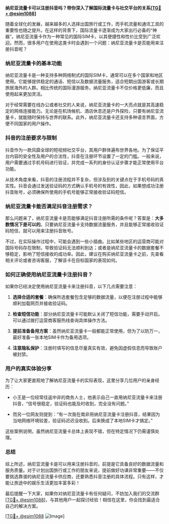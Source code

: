 **纳尼亚流量卡可以注册抖音吗？带你深入了解国际流量卡与社交平台的关系[[TG💪+ @esim1088](https://t.me/s/esim1088)]**

随着全球化的发展，越来越多的人选择出国旅行或工作，而手机流量和通讯工具的重要性也随之提升。在这样的背景下，国际流量卡逐渐成为大家出行必备的“神器”。纳尼亚流量卡作为一种常见的国际SIM卡，以其便捷性和性价比受到广泛欢迎。然而，很多用户在使用这类卡时会遇到一个问题：纳尼亚流量卡是否能用来注册抖音呢？

### 纳尼亚流量卡的基本功能

纳尼亚流量卡是一种支持多种网络制式的国际SIM卡，通常可以在多个国家和地区使用。它能够提供稳定的通话、短信以及数据流量服务，适合短期出国游客或长期旅居海外的人群。相比传统的国际漫游服务，纳尼亚流量卡不仅价格更低廉，而且使用起来更加灵活。

对于经常需要在线办公或者社交的人来说，纳尼亚流量卡的一大亮点就是其高速稳定的网络连接能力。无论是在机场候机、酒店休息还是户外探险，只要有纳尼亚流量卡，就能随时保持与世界的联系。此外，纳尼亚流量卡还支持多种语言界面，方便不同国家的用户操作。

### 抖音的注册要求与限制

抖音作为一款风靡全球的短视频社交平台，其用户群体遍布世界各地。为了保证平台内容的安全性及用户的合法性，抖音在注册环节设置了一定的门槛。一般来说，用户需要通过手机号码进行验证，并完成一系列的身份认证步骤才能正常使用平台功能。

从技术角度来看，抖音的注册流程并不复杂，但涉及到的关键点在于手机号码的真实性。抖音会通过发送验证码的方式确认手机号的有效性，因此，如果想成功注册抖音账号，必须确保所使用的手机号能够正常接收验证码短信。

### 纳尼亚流量卡能否满足抖音注册需求？

那么问题来了，纳尼亚流量卡是否能够满足抖音注册所需的条件呢？答案是：**大多数情况下是可以的**。只要纳尼亚流量卡支持数据流量服务，并且能够正常接收验证码短信，就可以用来注册抖音账号。

不过，在实际操作过程中，可能会遇到一些小插曲。比如某些地区的运营商可能对国际号码存在限制，导致验证码无法顺利到达；或者是纳尼亚流量卡的数据套餐不够稳定，影响了短信接收的成功率。因此，建议在购买纳尼亚流量卡之前，先查看相关评论或者咨询客服，了解该卡在目标国家的表现如何。

### 如何正确使用纳尼亚流量卡注册抖音？

如果你已经决定使用纳尼亚流量卡来注册抖音，以下几点需要注意：

1. **选择合适的套餐**：确保所选套餐包含足够的数据流量，以便在注册过程中能够顺利加载网页并接收验证码。
   
2. **检查短信功能**：部分纳尼亚流量卡可能默认关闭了短信功能，需要手动开启。可以通过拨打运营商客服热线查询具体操作方法。

3. **提前准备备用方案**：虽然纳尼亚流量卡一般都能正常使用，但为了以防万一，最好准备一张本地SIM卡作为备用选项。

4. **注意隐私保护**：注册时填写的信息尽量真实有效，避免因虚假信息而导致账户被封禁。

### 用户的真实体验分享

为了让大家更直观地了解纳尼亚流量卡的实际表现，这里分享几位用户的亲身经历：

- 小王是一位经常往返中非的商务人士，他表示自己一直用纳尼亚流量卡来注册抖音，“信号很稳定，验证码也能及时收到，完全没有问题。”
  
- 而另一位网友则提到：“有一次我在南非用纳尼亚流量卡注册抖音，结果因为当地网络环境较差，验证码迟迟没收到。后来换成了本地SIM卡才搞定。”

这些案例说明，虽然纳尼亚流量卡总体上表现不错，但在特定情况下仍需谨慎处理。

### 总结

综上所述，纳尼亚流量卡是可以用来注册抖音的，前提是它具备良好的数据流量和服务质量。对于计划出国旅行或工作的朋友来说，提前做好功课非常重要——不仅要挑选靠谱的纳尼亚流量卡供应商，还要熟悉抖音注册的具体流程。只有这样，才能让旅途中的娱乐生活更加丰富多彩！

最后提醒一下大家，如果你对纳尼亚流量卡有任何疑问，不妨加入我们的交流群[[TG💪+ @esim1088](https://t.me/s/esim1088)]，与其他用户一起探讨经验！相信在这里，你会找到最适合自己的解决方案。

[[TG💪+ @esim1088](https://t.me/s/esim1088) ![Image](https://i.postimg.cc/4NQfJmqS/Snipaste-2025-05-13-00-14-12.png)]